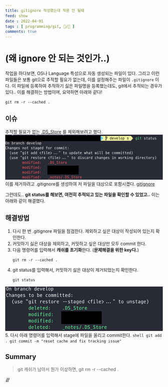 ```yaml
---
title: gitignore 작성했는데 적용 안 될때
feed: show
date : 2022-04-01
tags : [ programming/git, 📝️/🌲️ ]
comments: true
---
```

# (왜 ignore 안 되는 것인가..)

작업을 하다보면, OS나 Language 특성으로 자동 생성되는 파일이 있다.
그리고 이런 파일들은 보통 git으로 추적할 필요가 없는데, 이를 설정해주는 파일이 `.gitignore` 이다.
이 파일에 등록하여 추적하기 싫은 파일명을 등록했는데도, git에서 추적되는 경우가 있다.. 이를 해결하는 방법이며, 요약하면 아래와 같다!
``` shell
git rm -r --cached .
```


## 이슈
추적할 필요가 없는 [.DS_Store](https://en.wikipedia.org/wiki/.DS_Store) 를 제외해보려고 했다.
	![](/attachments/gitignore_1.png)
이를 제거하려고 .gitignore를 생성하여 저 파일을 대상으로 포함시켰다.
[gitignore](https://www.toptal.com/developers/gitignore)

그런데도.. **git status를 해보면, 여전히 추적되고 있는 파일을 확인할 수 있었고..** 이는 아래와 같이 해결했다.


## 해결방법
1. 다시 한 번 .gitignore 파일을 점검한다. 제외하고 싶은 대상이 작성되어 있는지 확인한다. 
2. 커밋하기 싫은 대상을 제외하고, 커밋하고 싶은 대상만 모두 commit 한다.
3. 다음 명령어를 입력해서 **캐쉬를 초기화**한다. (**문제해결을 위한 key다.**)
	```shell
	git rm -r --cached .
	```
4. git status를 입력해서, 커밋하기 싫은 대상이 제거되었는지 확인한다.
	```shell
	git status
	```
![](/attachments/gitignore_2.png)
5. 다시 아래 명령어를 입력해서 stage에 파일을 올리고 commit한다.
	``` shell
	git add .
	git commit -m "reset cache and fix tracking issue" 
	```

## Summary
> git 캐쉬가 남아서 뭔가 이상하면, git rm -r --cached .


_끝_
